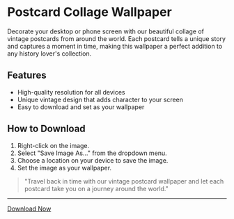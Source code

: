 <!--
Write me markdown content of website with wallpaper:

"A collage of vintage postcards from around the world"

The header of the page should not be copy of the text but rather a real content of the website which is using this wallpaper.

- Feel free to use structure like headings, bullets, numbering, blockquotes, paragraphs, horizontal lines, etc.
- You can use formatting like bold or _italic_
- You can include UTF-8 emojis
- Links should be only #hash anchors (and you can refer to the document itself)
- Do not include images
-->

<!--font:Montserrat-->

# Postcard Collage Wallpaper

Decorate your desktop or phone screen with our beautiful collage of vintage postcards from around the world. Each postcard tells a unique story and captures a moment in time, making this wallpaper a perfect addition to any history lover's collection.

## Features

- High-quality resolution for all devices
- Unique vintage design that adds character to your screen
- Easy to download and set as your wallpaper

## How to Download

1. Right-click on the image.
2. Select "Save Image As..." from the dropdown menu.
3. Choose a location on your device to save the image.
4. Set the image as your wallpaper.

> "Travel back in time with our vintage postcard wallpaper and let each postcard take you on a journey around the world." 

---

[Download Now](#)
